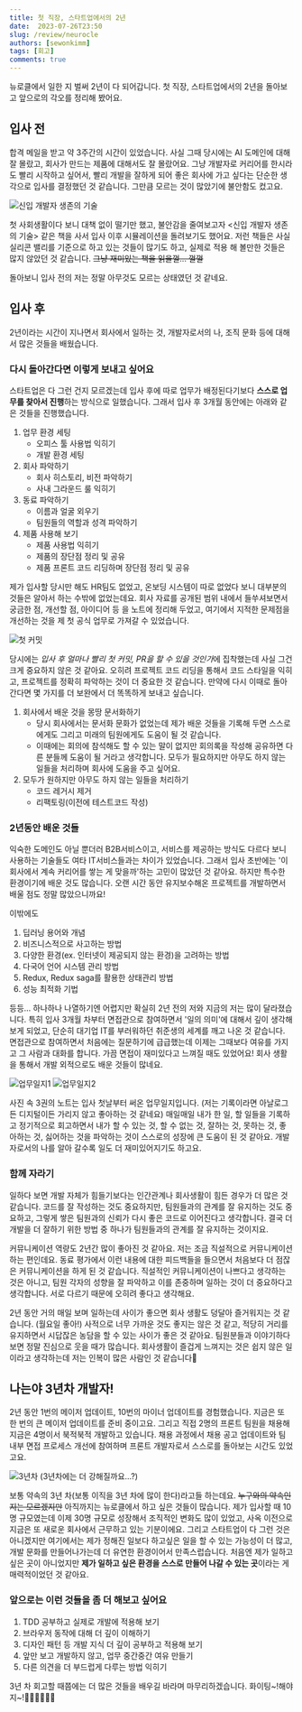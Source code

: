 ```yaml
---
title: 첫 직장, 스타트업에서의 2년
date:  2023-07-26T23:50
slug: /review/neurocle
authors: [sewonkimm]
tags: [회고]
comments: true
---
```


뉴로클에서 일한 지 벌써 2년이 다 되어갑니다. 첫 직장, 스타트업에서의 2년을 돌아보고 앞으로의 각오를 정리해 봤어요.


## 입사 전

합격 메일을 받고 약 3주간의 시간이 있었습니다. 사실 그때 당시에는 AI 도메인에 대해 잘 몰랐고, 회사가 만드는 제품에 대해서도 잘 몰랐어요. 그냥 개발자로 커리어를 한시라도 빨리 시작하고 싶어서, 빨리 개발을 잘하게 되어 좋은 회사에 가고 싶다는 단순한 생각으로 입사를 결정했던 것 같습니다. 그만큼 모르는 것이 많았기에 불안함도 컸고요. 

![신입 개발자 생존의 기술](./book.jpeg)

첫 사회생활이다 보니 대책 없이 떨기만 했고, 불안감을 줄여보고자 \<신입 개발자 생존의 기술> 같은 책을 사서 입사 이후 시뮬레이션을 돌려보기도 했어요. 저런 책들은 사실 실리콘 밸리를 기준으로 하고 있는 것들이 많기도 하고, 실제로 적용 해 볼만한 것들은 많지 않았던 것 같습니다. ~~그냥 재미있는 책을 읽을껄... 껄껄~~

돌아보니 입사 전의 저는 정말 아무것도 모르는 상태였던 것 같네요.


<!--truncate-->


## 입사 후 

2년이라는 시간이 지나면서 회사에서 일하는 것, 개발자로서의 나, 조직 문화 등에 대해서 많은 것들을 배웠습니다. 

### 다시 돌아간다면 이렇게 보내고 싶어요

스타트업은 다 그런 건지 모르겠는데 입사 후에 따로 업무가 배정된다기보다 **스스로 업무를 찾아서 진행**하는 방식으로 일했습니다. 그래서 입사 후 3개월 동안에는 아래와 같은 것들을 진행했습니다.

1. 업무 환경 세팅
   - 오피스 툴 사용법 익히기
   - 개발 환경 세팅
2. 회사 파악하기
   - 회사 히스토리, 비전 파악하기
   - 사내 그라운드 룰 익히기
3. 동료 파악하기
   - 이름과 얼굴 외우기
   - 팀원들의 역할과 성격 파악하기
4. 제품 사용해 보기
    - 제품 사용법 익히기
    - 제품의 장단점 정리 및 공유
    - 제품 프론트 코드 리딩하며 장단점 정리 및 공유

제가 입사할 당시만 해도 HR팀도 없었고, 온보딩 시스템이 따로 없었다 보니 대부분의 것들은 알아서 하는 수밖에 없었는데요. 회사 자료를 공개된 범위 내에서 들쑤셔보면서 궁금한 점, 개선할 점, 아이디어 등 을 노트에 정리해 두었고, 여기에서 지적한 문제점을 개선하는 것을 제 첫 공식 업무로 가져갈 수 있었습니다. 


![첫 커밋](./firstCommit.png)

당시에는 *입사 후 얼마나 빨리 첫 커밋, PR을 할 수 있을 것인가*에 집착했는데 사실 그건 크게 중요하지 않은 것 같아요. 오히려 프로젝트 코드 리딩을 통해서 코드 스타일을 익히고, 프로젝트를 정확히 파악하는 것이 더 중요한 것 같습니다. 만약에 다시 이때로 돌아간다면 몇 가지를 더 보완에서 더 똑똑하게 보내고 싶습니다.

1. 회사에서 배운 것을 몽땅 문서화하기
   - 당시 회사에서는 문서화 문화가 없었는데 제가 배운 것들을 기록해 두면 스스로에게도 그리고 미래의 팀원에게도 도움이 될 것 같습니다. 
   - 이때에는 회의에 참석해도 할 수 있는 말이 없지만 회의록을 작성해 공유하면 다른 분들께 도움이 될 거라고 생각합니다. 모두가 필요하지만 아무도 하지 않는 일들을 처리하며 회사에 도움을 주고 싶어요. 
2. 모두가 원하지만 아무도 하지 않는 일들을 처리하기
   - 코드 레거시 제거
   - 리팩토링(이전에 테스트코드 작성)
  

### 2년동안 배운 것들

익숙한 도메인도 아닐 뿐더러 B2B서비스이고, 서비스를 제공하는 방식도 다르다 보니 사용하는 기술들도 여타 IT서비스들과는 차이가 있었습니다. 그래서 입사 초반에는 '이 회사에서 계속 커리어를 쌓는 게 맞을까'하는 고민이 많았던 것 같아요. 하지만 특수한 환경이기에 배운 것도 많습니다. 오랜 시간 동안 유지보수해온 프로젝트를 개발하면서 배울 점도 정말 많았으니까요!  

이밖에도

1. 딥러닝 용어와 개념
2. 비즈니스적으로 사고하는 방법
3. 다양한 환경(ex. 인터넷이 제공되지 않는 환경)을 고려하는 방법
4. 다국어 언어 시스템 관리 방법
5. Redux, Redux saga를 활용한 상태관리 방법
6. 성능 최적화 기법

등등... 하나하나 나열하기엔 어렵지만 확실히 2년 전의 저와 지금의 저는 많이 달라졌습니다. 특히 입사 3개월 차부터 면접관으로 참여하면서 '일의 의미'에 대해서 깊이 생각해 보게 되었고, 단순히 대기업 IT를 부러워하던 취준생의 세계를 깨고 나온 것 같습니다. 면접관으로 참여하면서 처음에는 질문하기에 급급했는데 이제는 그때보다 여유를 가지고 그 사람과 대화를 합니다. 가끔 면접이 재미있다고 느껴질 때도 있었어요! 회사 생활을 통해서 개발 외적으로도 배운 것들이 많네요. 

![업무일지1](./note1.JPG)
![업무일지2](./note2.JPG)

사진 속 3권의 노트는 입사 첫날부터 써온 업무일지입니다. (저는 기록이라면 아날로그든 디지털이든 가리지 않고 좋아하는 것 같네요) 매일매일 내가 한 일, 할 일들을 기록하고 정기적으로 회고하면서 내가 할 수 있는 것, 할 수 없는 것, 잘하는 것, 못하는 것, 좋아하는 것, 싫어하는 것을 파악하는 것이 스스로의 성장에 큰 도움이 된 것 같아요. 개발자로서의 나를 알아 갈수록 일도 더 재미있어지기도 하고요. 



### 함께 자라기 

일하다 보면 개발 자체가 힘들기보다는 인간관계나 회사생활이 힘든 경우가 더 많은 것 같습니다. 코드를 잘 작성하는 것도 중요하지만, 팀원들과의 관계를 잘 유지하는 것도 중요하고, 그렇게 쌓은 팀원과의 신뢰가 다시 좋은 코드로 이어진다고 생각합니다. 결국 더 개발을 더 잘하기 위한 방법 중 하나가 팀원들과의 관계를 잘 유지하는 것이지요.

커뮤니케이션 역량도 2년간 많이 좋아진 것 같아요. 저는 조금 직설적으로 커뮤니케이션하는 편인데요. 동료 평가에서 이런 내용에 대한 피드백들을 들으면서 처음보다 더 점잖은 커뮤니케이션을 하게 된 것 같습니다. 직설적인 커뮤니케이션이 나쁘다고 생각하는 것은 아니고, 팀원 각자의 성향을 잘 파악하고 이를 존중하며 일하는 것이 더 중요하다고 생각합니다. 서로 다르기 때문에 오히려 좋다고 생각해요. 

2년 동안 거의 매일 보며 일하는데 사이가 좋으면 회사 생활도 덩달아 즐거워지는 것 같습니다. (월요일 좋아!) 사적으로 너무 가까운 것도 좋지는 않은 것 같고, 적당히 거리를 유지하면서 시답잖은 농담을 할 수 있는 사이가 좋은 것 같아요. 팀원분들과 이야기하다 보면 정말 진심으로 웃을 때가 많습니다. 회사생활이 즐겁게 느껴지는 것은 쉽지 않은 일이라고 생각하는데 저는 인복이 많은 사람인 것 같습니다🥰

## 나는야 3년차 개발자!

2년 동안 1번의 메이저 업데이트, 10번의 마이너 업데이트를 경험했습니다. 지금은 또 한 번의 큰 메이저 업데이트를 준비 중이고요. 그리고 직접 2명의 프론트 팀원을 채용해 지금은 4명이서 북적북적 개발하고 있습니다. 채용 과정에서 채용 공고 업데이트와 팀 내부 면접 프로세스 개선에 참여하며 프론트 개발자로서 스스로를 돌아보는 시간도 있었고요. 

![3년차](./grownup.jpg) (3년차에는 더 강해질까요...?)


보통 약속의 3년 차(보통 이직을 3년 차에 많이 한다)라고들 하는데요. ~~누구와의 약속인지는 모르겠지만~~ 아직까지는 뉴로클에서 하고 싶은 것들이 많습니다. 제가 입사할 때 10명 규모였는데 이제 30명 규모로 성장해서 조직적인 변화도 많이 있었고, 사옥 이전으로 지금은 또 새로운 회사에서 근무하고 있는 기분이에요. 그리고 스타트업이 다 그런 것은 아니겠지만 여기에서는 제가 정해진 일보다 하고싶은 일을 할 수 있는 가능성이 더 많고, 개발 문화를 만들어나가는데 더 유연한 환경이어서 만족스럽습니다. 처음엔 제가 일하고 싶은 곳이 아니었지만 **제가 일하고 싶은 환경을 스스로 만들어 나갈 수 있는 곳**이라는 게 매력적이었던 것 같아요.

### 앞으로는 이런 것들을 좀 더 해보고 싶어요


1. TDD 공부하고 실제로 개발에 적용해 보기
2. 브라우저 동작에 대해 더 깊이 이해하기
3. 디자인 패턴 등 개발 지식 더 깊이 공부하고 적용해 보기
4. 앞만 보고 개발하지 않고, 업무 중간중간 여유 만들기 
5. 다른 의견을 더 부드럽게 다루는 방법 익히기

3년 차 회고할 때쯤에는 더 많은 것들을 배우길 바라며 마무리하겠습니다. 화이팅~!해야지~!👍🏻👍🏻👍🏻
